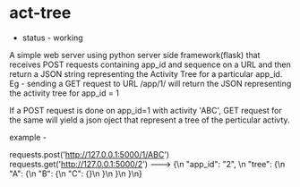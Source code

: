 
act-tree
========

* status - working

A simple web server using python server side framework(flask) that receives POST requests containing app_id and sequence on a URL and then return a JSON string representing the Activity Tree for a particular app_id. Eg - sending a GET request to URL /app/1/ will return the JSON representing the activity tree for app_id = 1

If a POST request is done on app_id=1 with activity 'ABC', GET request for the same will yield a json oject that represent a tree of the perticular activty.

example - 

requests.post('http://127.0.0.1:5000/1/ABC')
requests.get('http://127.0.0.1:5000/2')
---> {\n  "app_id": "2", \n  "tree": {\n    "A": {\n      "B": {\n        "C": {}\n      }\n    }\n  }\n}


